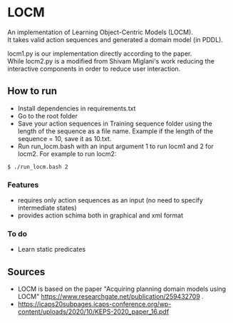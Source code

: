 # LOCM
An implementation of Learning Object-Centric Models (LOCM).  
It takes valid action sequences and generated a domain model (in PDDL).  


locm1.py is our implementation directly according to the paper.  
While locm2.py is a modified from Shivam Miglani's work reducing the interactive components in order to reduce user interaction.

## How to run

- Install dependencies in requirements.txt
- Go to the root folder
- Save your action sequences in Training sequence folder using the length of the sequence as a file name. Example if the length of 
the sequence = 10, save it as 10.txt.
- Run run_locm.bash with an input argument 1 to run locm1 and 2 for locm2.  For example to run locm2:
```
$ ./run_locm.bash 2
```
### Features
- requires only action sequences as an input (no need to specify intermediate states)
- provides action schima both in graphical and xml format
### To do
- Learn static predicates

## Sources
- LOCM is based on the paper "Acquiring planning domain models using LOCM"     https://www.researchgate.net/publication/259432709 .
- https://icaps20subpages.icaps-conference.org/wp-content/uploads/2020/10/KEPS-2020_paper_16.pdf


